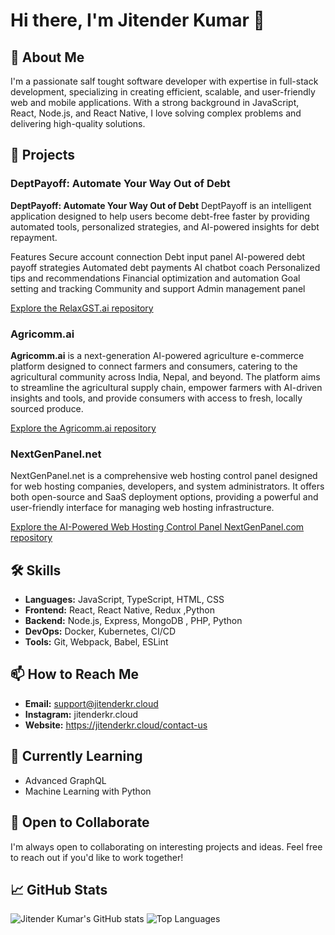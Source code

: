 # Hi there, I'm Jitender Kumar 👋

## 🚀 About Me

I'm a passionate salf tought software developer with expertise in full-stack development, specializing in creating efficient, scalable, and user-friendly web and mobile applications. With a strong background in JavaScript, React, Node.js, and React Native, I love solving complex problems and delivering high-quality solutions.

## 🔭 Projects

### DeptPayoff: Automate Your Way Out of Debt

**DeptPayoff: Automate Your Way Out of Debt** DeptPayoff is an intelligent application designed to help users become debt-free faster by providing automated tools, personalized strategies, and AI-powered insights for debt repayment.

Features
Secure account connection
Debt input panel
AI-powered debt payoff strategies
Automated debt payments
AI chatbot coach
Personalized tips and recommendations
Financial optimization and automation
Goal setting and tracking
Community and support
Admin management panel

[Explore the RelaxGST.ai repository](https://github.com/jitenkr2030/debtpayoff.git)

### Agricomm.ai

**Agricomm.ai** is a next-generation AI-powered agriculture e-commerce platform designed to connect farmers and consumers, catering to the agricultural community across India, Nepal, and beyond. The platform aims to streamline the agricultural supply chain, empower farmers with AI-driven insights and tools, and provide consumers with access to fresh, locally sourced produce.

[Explore the Agricomm.ai repository](https://github.com/jitenkr2030/agricomm.ai)

### NextGenPanel.net

NextGenPanel.net is a comprehensive web hosting control panel designed for web hosting companies, developers, and system administrators. It offers both open-source and SaaS deployment options, providing a powerful and user-friendly interface for managing web hosting infrastructure.

[Explore the AI-Powered Web Hosting Control Panel NextGenPanel.com repository](https://github.com/jitenkr2030/NextGenPanel.com.git)

## 🛠️ Skills

- **Languages:** JavaScript, TypeScript, HTML, CSS
- **Frontend:** React, React Native, Redux ,Python
- **Backend:** Node.js, Express, MongoDB , PHP, Python
- **DevOps:** Docker, Kubernetes, CI/CD
- **Tools:** Git, Webpack, Babel, ESLint

## 📫 How to Reach Me

- **Email:** support@jitenderkr.cloud
- **Instagram:** jitenderkr.cloud
- **Website:** https://jitenderkr.cloud/contact-us
  
## 🌱 Currently Learning

- Advanced GraphQL
- Machine Learning with Python

## 🤝 Open to Collaborate

I'm always open to collaborating on interesting projects and ideas. Feel free to reach out if you'd like to work together!

## 📈 GitHub Stats

![Jitender Kumar's GitHub stats](https://github-readme-stats.vercel.app/api?username=jitender-kumar&show_icons=true&theme=radical)
![Top Languages](https://github-readme-stats.vercel.app/api/top-langs/?username=jitender-kumar&layout=compact&theme=radical)

